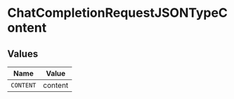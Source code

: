 # ChatCompletionRequestJSONTypeContent


## Values

| Name      | Value     |
| --------- | --------- |
| `CONTENT` | content   |